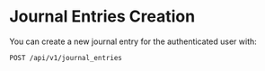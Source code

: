 # Journal Entries Creation

You can create a new journal entry for the authenticated user with:

    POST /api/v1/journal_entries
